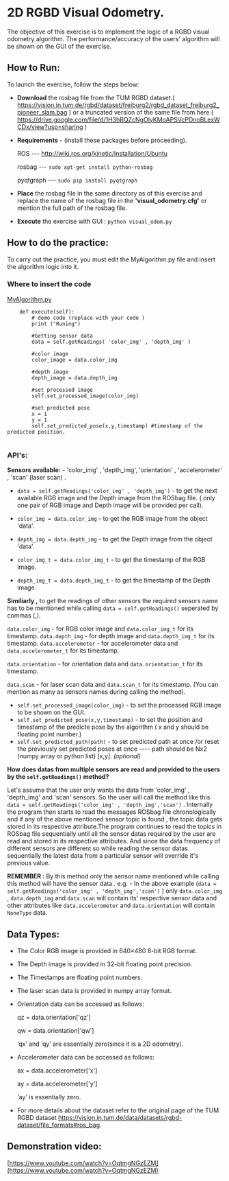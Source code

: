 
# 2D RGBD Visual Odometry.
The objective of this exercise is to implement the logic of a RGBD visual odometry algorithm. The performance/accuracy of the users' algorithm will be shown on the GUI of the exercise.

## How to Run:
To launch the exercise, follow the steps below:

* **Download** the rosbag file from the TUM RGBD dataset.( <https://vision.in.tum.de/rgbd/dataset/freiburg2/rgbd_dataset_freiburg2_pioneer_slam.bag> ) or a truncated version of the same file from here ( <https://drive.google.com/file/d/1H3hRQZcNgOlyKMoAPSVcPDnoBLexWCDx/view?usp=sharing> )

* **Requirements** - (install these packages before proceeding).
    
    ROS  --- <http://wiki.ros.org/kinetic/Installation/Ubuntu>
    
	rosbag --- ```sudo apt-get install python-rosbag```
	
	pyqtgraph  --- ```sudo pip install pyqtgraph```


* **Place** the rosbag file in the same directory as of this exercise and replace the name of the rosbag file in the **'visual_odometry.cfg'** or mention the full path of the rosbag file.

* **Execute** the exercise with GUI : ```python visual_odom.py```

## How to do the practice:
To carry out the practice, you must edit the MyAlgorithm.py file and insert the algorithm logic into it.

### Where to insert the code
[MyAlgorithm.py](MyAlgorithm.py#L93)
```
    def execute(self):
		# demo code (replace with your code )
        print ("Runing")

		#Getting sensor data 
        data = self.getReadings( 'color_img' , 'depth_img' )

		#color image 
        color_image = data.color_img 

        #depth image 
        depth_image = data.depth_img 

        #set processed image
        self.set_processed_image(color_img)

        #set predicted pose
        x = 1
        y = 1
        self.set_predicted_pose(x,y,timestamp) #timestamp of the predicted position. 
        
```

### API's:

**Sensors available:** - 'color_img' , 'depth_img', 'orientation' , 'accelerometer' , 'scan' (laser scan) .

* ```data = self.getReadings('color_img' , 'depth_img')```  - to get the next available RGB image and the Depth image from the ROSbag file. ( only one pair of RGB image and Depth image will be provided per call).

* ```color_img = data.color_img``` - to get the RGB image from the object 'data'.
* ```depth_img = data.depth_img``` - to get the Depth image from the object 'data'.
* ```color_img_t = data.color_img_t``` - to get the timestamp of the RGB image.
* ```depth_img_t = data.depth_img_t``` - to get the timestamp of the Depth image.


**Similiarly ,** to get the readings of other sensors the required sensors name has to be mentioned while calling ```data = self.getReadings()```  seperated by commas (,). 

```data.color_img``` - for RGB color image and ```data.color_img_t``` for its timestamp.
```data.depth_img``` - for depth image and ```data.depth_img_t``` for its timestamp.
```data.accelerometer``` - for accelerometer data and ```data.accelerometer_t``` for its timestamp.

```data.orientation``` - for orientation data and ```data.orientation_t``` for its timestamp.

```data.scan``` - for laser scan data and ```data.scan_t``` for its timestamp.
(You can mention as many as sensors names during calling the method).

* ```self.set_processed_image(color_img)```  - to set the processed RGB image to be shown on the GUI.
* ```self.set_predicted_pose(x,y,timestamp)```  - to set the position and timestamp of the predicte pose by the algorithm ( x and y should be floating point number.)
* ```self.set_predicted_path(path)```  - to set predicted path at once /or reset the previously set predicted poses at once ---- path should be Nx2 (numpy array or python list) [x,y]. _(optional)_

**How does datas from multiple sensors are read and provided to the users by the ```self.getReadings()``` method?**

Let's assume that the user only wants the data from 'color_img' , 'depth_img' and 'scan' sensors. So the user will call the method like this ```data = self.getReadings('color_img' , 'depth_img','scan')``` . Internally the program then starts to read the messages ROSbag file chronologically and if any of the above mentioned sensor topic is found , the topic data gets stored in its respective attribute.The program continues to read the topics in ROSbag file sequentially until all the sensor datas required by the user are read and stored in its respective attributes. And since the data frequency of different sensors are different so while reading the sensor datas sequentially the latest data from a particular sensor will override it's previous value.

**REMEMBER :** By this method only the sensor name mentioned while calling this method will have the sensor data . e.g. - In the above example (```data = self.getReadings('color_img' , 'depth_img','scan')``` ) only ```data.color_img``` , ```data.depth_img``` and ```data.scan``` will contain its' respective sensor data and other attributes like ```data.accelerometer``` and ```data.orientation``` will contain ```NoneType``` data.


## Data Types:
* The Color RGB image is provided in 640×480 8-bit RGB format.
* The Depth image is provided in 32-bit floating point precision.
* The Timestamps are floating point numbers.
* The laser scan data is provided in numpy array format.
* Orientation data can be accessed as follows:

    qz = data.orientation['qz']

    qw = data.orientation['qw']

    ‘qx’ and ‘qy’ are essentially zero(since it is a 2D odometry).

* Accelerometer data can be accessed as follows:

    ax = data.accelerometer['x']

    ay = data.accelerometer['y']

    ‘ay’ is essentially zero.

* For more details about the dataset refer to the original page of the TUM RGBD dataset <https://vision.in.tum.de/data/datasets/rgbd-dataset/file_formats#ros_bag>.

## Demonstration video:


[https://www.youtube.com/watch?v=OqtmgNGzEZM](https://www.youtube.com/watch?v=OqtmgNGzEZM)
